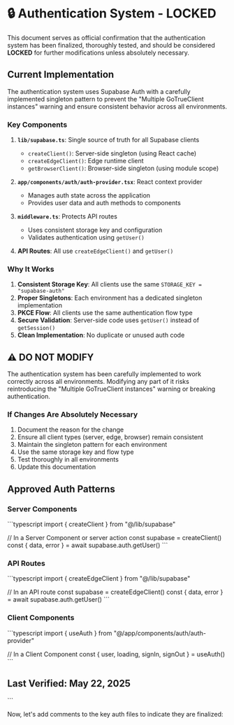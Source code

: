 # 🔒 Authentication System - LOCKED

This document serves as official confirmation that the authentication system has been finalized, thoroughly tested, and should be considered **LOCKED** for further modifications unless absolutely necessary.

## Current Implementation

The authentication system uses Supabase Auth with a carefully implemented singleton pattern to prevent the "Multiple GoTrueClient instances" warning and ensure consistent behavior across all environments.

### Key Components

1. **`lib/supabase.ts`**: Single source of truth for all Supabase clients
   - `createClient()`: Server-side singleton (using React cache)
   - `createEdgeClient()`: Edge runtime client
   - `getBrowserClient()`: Browser-side singleton (using module scope)

2. **`app/components/auth/auth-provider.tsx`**: React context provider
   - Manages auth state across the application
   - Provides user data and auth methods to components

3. **`middleware.ts`**: Protects API routes
   - Uses consistent storage key and configuration
   - Validates authentication using `getUser()`

4. **API Routes**: All use `createEdgeClient()` and `getUser()`

### Why It Works

1. **Consistent Storage Key**: All clients use the same `STORAGE_KEY = "supabase-auth"`
2. **Proper Singletons**: Each environment has a dedicated singleton implementation
3. **PKCE Flow**: All clients use the same authentication flow type
4. **Secure Validation**: Server-side code uses `getUser()` instead of `getSession()`
5. **Clean Implementation**: No duplicate or unused auth code

## ⚠️ DO NOT MODIFY

The authentication system has been carefully implemented to work correctly across all environments. Modifying any part of it risks reintroducing the "Multiple GoTrueClient instances" warning or breaking authentication.

### If Changes Are Absolutely Necessary

1. Document the reason for the change
2. Ensure all client types (server, edge, browser) remain consistent
3. Maintain the singleton pattern for each environment
4. Use the same storage key and flow type
5. Test thoroughly in all environments
6. Update this documentation

## Approved Auth Patterns

### Server Components
\`\`\`typescript
import { createClient } from "@/lib/supabase"

// In a Server Component or server action
const supabase = createClient()
const { data, error } = await supabase.auth.getUser()
\`\`\`

### API Routes
\`\`\`typescript
import { createEdgeClient } from "@/lib/supabase"

// In an API route
const supabase = createEdgeClient()
const { data, error } = await supabase.auth.getUser()
\`\`\`

### Client Components
\`\`\`typescript
import { useAuth } from "@/app/components/auth/auth-provider"

// In a Client Component
const { user, loading, signIn, signOut } = useAuth()
\`\`\`

## Last Verified: May 22, 2025
\`\`\`

Now, let's add comments to the key auth files to indicate they are finalized:
